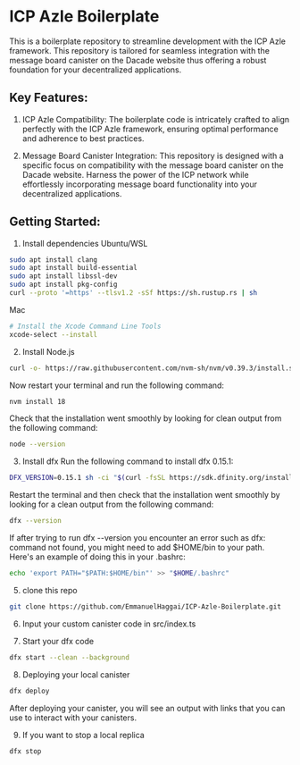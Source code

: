 # ICP Azle Boilerplate
 This is a boilerplate repository to streamline development with the ICP Azle framework. This repository is tailored for seamless integration with the message board canister on the Dacade website thus offering a robust foundation for your decentralized applications.

## Key Features:

1. ICP Azle Compatibility: 
The boilerplate code is intricately crafted to align perfectly with the ICP Azle framework, ensuring optimal performance and adherence to best practices.

2. Message Board Canister Integration: 
This repository is designed with a specific focus on compatibility with the message board canister on the Dacade website. Harness the power of the ICP network while effortlessly incorporating message board functionality into your decentralized applications.

## Getting Started:
1. Install dependencies
Ubuntu/WSL
```bash
sudo apt install clang
sudo apt install build-essential
sudo apt install libssl-dev
sudo apt install pkg-config
curl --proto '=https' --tlsv1.2 -sSf https://sh.rustup.rs | sh
```
Mac

```bash
# Install the Xcode Command Line Tools
xcode-select --install
```
2. Install Node.js
```bash
curl -o- https://raw.githubusercontent.com/nvm-sh/nvm/v0.39.3/install.sh | bash
```
Now restart your terminal and run the following command:
```bash
nvm install 18
```
Check that the installation went smoothly by looking for clean output from the following command:
```bash
node --version
```

3. Install dfx
Run the following command to install dfx 0.15.1:
```bash
DFX_VERSION=0.15.1 sh -ci "$(curl -fsSL https://sdk.dfinity.org/install.sh)"
```
Restart the terminal and then check that the installation went smoothly by looking for a clean output from the following command:
```bash
dfx --version
```
If after trying to run dfx --version you encounter an error such as dfx: command not found, you might need to add $HOME/bin to your path. Here's an example of doing this in your .bashrc:
```bash
echo 'export PATH="$PATH:$HOME/bin"' >> "$HOME/.bashrc"
```
5. clone this repo
```bash
git clone https://github.com/EmmanuelHaggai/ICP-Azle-Boilerplate.git
```
6. Input your custom canister code in src/index.ts

7. Start your dfx code
```bash
dfx start --clean --background
```
8. Deploying your local canister
```bash
dfx deploy
```
After deploying your canister, you will see an output with links that you can use to interact with your canisters.

9. If you want to stop a local replica
```bash
dfx stop
```